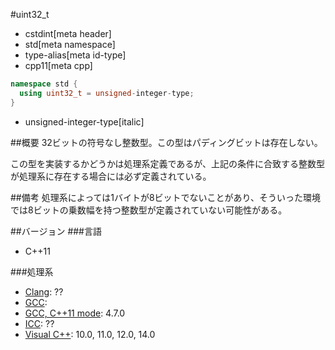 #uint32_t
* cstdint[meta header]
* std[meta namespace]
* type-alias[meta id-type]
* cpp11[meta cpp]

```cpp
namespace std {
  using uint32_t = unsigned-integer-type;
}
```
* unsigned-integer-type[italic]

##概要
32ビットの符号なし整数型。この型はパディングビットは存在しない。

この型を実装するかどうかは処理系定義であるが、上記の条件に合致する整数型が処理系に存在する場合には必ず定義されている。


##備考
処理系によっては1バイトが8ビットでないことがあり、そういった環境では8ビットの乗数幅を持つ整数型が定義されていない可能性がある。


##バージョン
###言語
- C++11

###処理系
- [Clang](/implementation.md#clang): ??
- [GCC](/implementation.md#gcc): 
- [GCC, C++11 mode](/implementation.md#gcc): 4.7.0
- [ICC](/implementation.md#icc): ??
- [Visual C++](/implementation.md#visual_cpp): 10.0, 11.0, 12.0, 14.0
